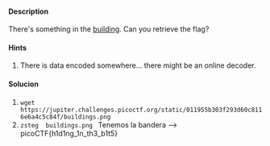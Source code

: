 #### Description

There's something in the [building](https://jupiter.challenges.picoctf.org/static/011955b303f293d60c8116e6a4c5c84f/buildings.png). Can you retrieve the flag?



#### Hints
1. There is data encoded somewhere... there might be an online decoder.


#### Solucion
1. ```wget https://jupiter.challenges.picoctf.org/static/011955b303f293d60c8116e6a4c5c84f/buildings.png```
2. ```zsteg  buildings.png ```
Tenemos la bandera --> picoCTF{h1d1ng_1n_th3_b1t5}